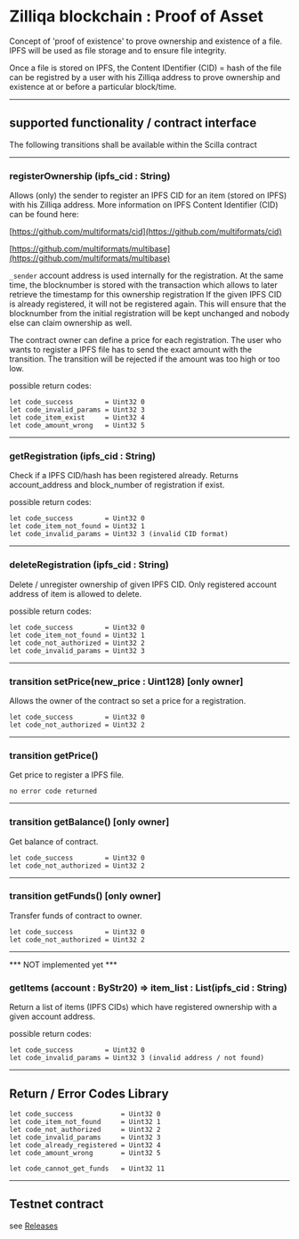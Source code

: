 # Zilliqa blockchain : Proof of Asset

Concept of 'proof of existence' to prove ownership and existence of a file. IPFS will be used as file storage and to ensure file integrity.

Once a file is stored on IPFS, the Content IDentifier (CID) = hash of the file can be registred by a user with his Zilliqa address to prove ownership and existence at or before a particular block/time.



---------------------------------------------------------------------------
## supported functionality / contract interface

The following transitions shall be available within the Scilla contract

---------------------------------------------------------------------------
### registerOwnership (ipfs_cid : String)
Allows (only) the sender to register an IPFS CID for an item (stored on IPFS) with his Zilliqa address.
More information on IPFS Content Identifier (CID) can be found here:

[https://github.com/multiformats/cid](https://github.com/multiformats/cid)

[https://github.com/multiformats/multibase](https://github.com/multiformats/multibase)

`_sender` account address is used internally for the registration.
At the same time, the blocknumber is stored with the transaction which allows to later retrieve the timestamp for this ownership registration
If the given IPFS CID is already registered, it will not be registered again. This will ensure that the blocknumber from the initial registration will be kept unchanged and nobody else can claim ownership as well.

The contract owner can define a price for each registration.
The user who wants to register a IPFS file has to send the exact amount
with the transition. The transition will be rejected if the amount was too high or too low.

possible return codes:
```
let code_success        = Uint32 0
let code_invalid_params = Uint32 3
let code_item_exist     = Uint32 4
let code_amount_wrong   = Uint32 5
```
---------------------------------------------------------------------------
### getRegistration (ipfs_cid : String)
Check if a IPFS CID/hash has been registered already.
Returns account_address and block_number of registration if exist.

possible return codes:
```
let code_success        = Uint32 0
let code_item_not_found = Uint32 1
let code_invalid_params = Uint32 3 (invalid CID format)
```
---------------------------------------------------------------------------
### deleteRegistration (ipfs_cid : String)
Delete / unregister ownership of given IPFS CID.
Only registered account address of item is allowed to delete.

possible return codes:

```
let code_success        = Uint32 0
let code_item_not_found = Uint32 1
let code_not_authorized = Uint32 2
let code_invalid_params = Uint32 3
```
---------------------------------------------------------------------------
### transition setPrice(new_price : Uint128) [only owner]
Allows the owner of the contract so set a price for a registration.
```
let code_success        = Uint32 0
let code_not_authorized = Uint32 2
```
---------------------------------------------------------------------------
### transition getPrice()
Get price to register a IPFS file.
```
no error code returned
```
---------------------------------------------------------------------------
### transition getBalance() [only owner]
Get balance of contract.
```
let code_success        = Uint32 0
let code_not_authorized = Uint32 2
```
---------------------------------------------------------------------------
### transition getFunds() [only owner]
Transfer funds of contract to owner.
```
let code_success        = Uint32 0
let code_not_authorized = Uint32 2
```
---------------------------------------------------------------------------
*** NOT implemented yet ***
### getItems (account : ByStr20) => item_list : List(ipfs_cid : String)
Return a list of items (IPFS CIDs) which have registered ownership with a given account address.

possible return codes:
```
let code_success        = Uint32 0
let code_invalid_params = Uint32 3 (invalid address / not found)
```

---------------------------------------------------------------------------
## Return / Error Codes Library
```
let code_success            = Uint32 0
let code_item_not_found     = Uint32 1
let code_not_authorized     = Uint32 2
let code_invalid_params     = Uint32 3
let code_already_registered = Uint32 4
let code_amount_wrong       = Uint32 5

let code_cannot_get_funds   = Uint32 11
```
---------------------------------------------------------------------------
## Testnet contract
see [Releases](../../releases) 
